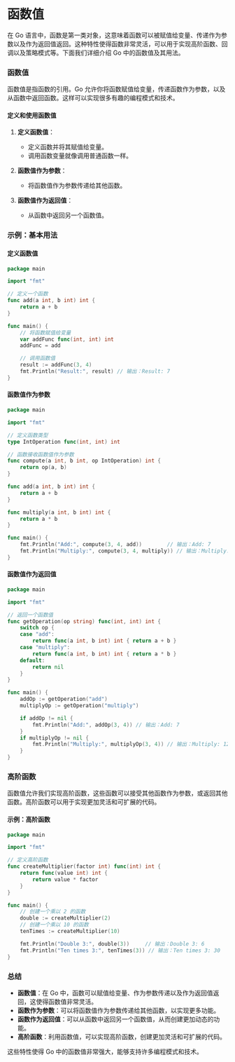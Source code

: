 # 函数值
在 Go 语言中，函数是第一类对象，这意味着函数可以被赋值给变量、传递作为参数以及作为返回值返回。这种特性使得函数非常灵活，可以用于实现高阶函数、回调以及策略模式等。下面我们详细介绍 Go 中的函数值及其用法。

### 函数值

函数值是指函数的引用。Go 允许你将函数赋值给变量，传递函数作为参数，以及从函数中返回函数。这样可以实现很多有趣的编程模式和技术。

#### 定义和使用函数值

1. **定义函数值**：
   - 定义函数并将其赋值给变量。
   - 调用函数变量就像调用普通函数一样。

2. **函数值作为参数**：
   - 将函数值作为参数传递给其他函数。

3. **函数值作为返回值**：
   - 从函数中返回另一个函数值。

### 示例：基本用法

#### 定义函数值

```go
package main

import "fmt"

// 定义一个函数
func add(a int, b int) int {
    return a + b
}

func main() {
    // 将函数赋值给变量
    var addFunc func(int, int) int
    addFunc = add

    // 调用函数值
    result := addFunc(3, 4)
    fmt.Println("Result:", result) // 输出：Result: 7
}
```

#### 函数值作为参数

```go
package main

import "fmt"

// 定义函数类型
type IntOperation func(int, int) int

// 函数接收函数值作为参数
func compute(a int, b int, op IntOperation) int {
    return op(a, b)
}

func add(a int, b int) int {
    return a + b
}

func multiply(a int, b int) int {
    return a * b
}

func main() {
    fmt.Println("Add:", compute(3, 4, add))        // 输出：Add: 7
    fmt.Println("Multiply:", compute(3, 4, multiply)) // 输出：Multiply: 12
}
```

#### 函数值作为返回值

```go
package main

import "fmt"

// 返回一个函数值
func getOperation(op string) func(int, int) int {
    switch op {
    case "add":
        return func(a int, b int) int { return a + b }
    case "multiply":
        return func(a int, b int) int { return a * b }
    default:
        return nil
    }
}

func main() {
    addOp := getOperation("add")
    multiplyOp := getOperation("multiply")

    if addOp != nil {
        fmt.Println("Add:", addOp(3, 4)) // 输出：Add: 7
    }
    if multiplyOp != nil {
        fmt.Println("Multiply:", multiplyOp(3, 4)) // 输出：Multiply: 12
    }
}
```

### 高阶函数

函数值允许我们实现高阶函数，这些函数可以接受其他函数作为参数，或返回其他函数。高阶函数可以用于实现更加灵活和可扩展的代码。

#### 示例：高阶函数

```go
package main

import "fmt"

// 定义高阶函数
func createMultiplier(factor int) func(int) int {
    return func(value int) int {
        return value * factor
    }
}

func main() {
    // 创建一个乘以 2 的函数
    double := createMultiplier(2)
    // 创建一个乘以 10 的函数
    tenTimes := createMultiplier(10)

    fmt.Println("Double 3:", double(3))     // 输出：Double 3: 6
    fmt.Println("Ten times 3:", tenTimes(3)) // 输出：Ten times 3: 30
}
```

### 总结

- **函数值**：在 Go 中，函数可以赋值给变量、作为参数传递以及作为返回值返回，这使得函数值非常灵活。
- **函数作为参数**：可以将函数值作为参数传递给其他函数，以实现更多功能。
- **函数作为返回值**：可以从函数中返回另一个函数值，从而创建更加动态的功能。
- **高阶函数**：利用函数值，可以实现高阶函数，创建更加灵活和可扩展的代码。

这些特性使得 Go 中的函数值非常强大，能够支持许多编程模式和技术。